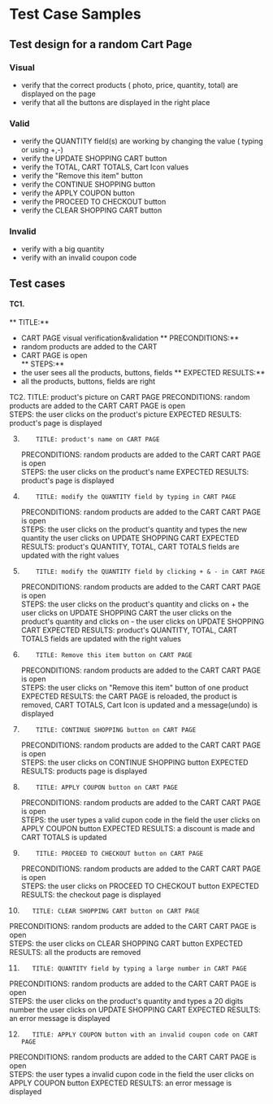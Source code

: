 # Test Case Samples


## **Test design for a random Cart Page**

### Visual

- verify that the correct products ( photo, price, quantity, total) are displayed on the page 
- verify that all the buttons are displayed in the right place

### Valid

- verify the QUANTITY field(s) are working by changing the value ( typing or using +,-)
- verify the UPDATE SHOPPING CART button
- verify the TOTAL, CART TOTALS, Cart Icon values 
- verify the "Remove this item" button
- verify the CONTINUE SHOPPING button
- verify the APPLY COUPON button
- verify the PROCEED TO CHECKOUT button
- verify the CLEAR SHOPPING CART button

### Invalid

- verify with a big quantity
- verify with an invalid coupon code


## **Test cases**
 
#### TC1. 
** TITLE:** 
   - CART PAGE visual verification&validation
** PRECONDITIONS:** 
   - random products are added to the CART
   - CART PAGE is open  
** STEPS:** 
   - the user sees all the products, buttons, fields
** EXPECTED RESULTS:** 
   - all the products, buttons, fields are right

TC2.
           TITLE: product's picture on CART PAGE 
   PRECONDITIONS: random products are added to the CART
                  CART PAGE is open  
           STEPS: the user clicks on the product's picture
EXPECTED RESULTS: product's page is displayed

3.
           TITLE: product's name on CART PAGE 
   PRECONDITIONS: random products are added to the CART
                  CART PAGE is open  
           STEPS: the user clicks on the product's name
EXPECTED RESULTS: product's page is displayed

4.
           TITLE: modify the QUANTITY field by typing in CART PAGE 
   PRECONDITIONS: random products are added to the CART
                  CART PAGE is open  
           STEPS: the user clicks on the product's quantity and types the new quantity
                  the user clicks on UPDATE SHOPPING CART
EXPECTED RESULTS: product's QUANTITY, TOTAL, CART TOTALS fields are updated with the right values 

5.
           TITLE: modify the QUANTITY field by clicking + & - in CART PAGE 
   PRECONDITIONS: random products are added to the CART
                  CART PAGE is open  
           STEPS: the user clicks on the product's quantity and clicks on +
                  the user clicks on UPDATE SHOPPING CART
                  the user clicks on the product's quantity and clicks on -
                  the user clicks on UPDATE SHOPPING CART
EXPECTED RESULTS: product's QUANTITY, TOTAL, CART TOTALS fields are updated with the right values

6.
           TITLE: Remove this item button on CART PAGE 
   PRECONDITIONS: random products are added to the CART
                  CART PAGE is open  
           STEPS: the user clicks on "Remove this item" button of one product
EXPECTED RESULTS: the CART PAGE is reloaded, the product is removed, CART TOTALS, Cart Icon is updated and a message(undo) is displayed

7.
           TITLE: CONTINUE SHOPPING button on CART PAGE 
   PRECONDITIONS: random products are added to the CART
                  CART PAGE is open  
           STEPS: the user clicks on CONTINUE SHOPPING button
EXPECTED RESULTS: products page is displayed

8.
           TITLE: APPLY COUPON button on CART PAGE 
   PRECONDITIONS: random products are added to the CART
                  CART PAGE is open  
           STEPS: the user types a valid cupon code in the field
                  the user clicks on APPLY COUPON button
EXPECTED RESULTS: a discount is made and CART TOTALS is updated

9.
           TITLE: PROCEED TO CHECKOUT button on CART PAGE 
   PRECONDITIONS: random products are added to the CART
                  CART PAGE is open  
           STEPS: the user clicks on PROCEED TO CHECKOUT button
EXPECTED RESULTS: the checkout page is displayed


10.
           TITLE: CLEAR SHOPPING CART button on CART PAGE 
   PRECONDITIONS: random products are added to the CART
                  CART PAGE is open  
           STEPS: the user clicks on CLEAR SHOPPING CART button
EXPECTED RESULTS: all the products are removed 

11.
           TITLE: QUANTITY field by typing a large number in CART PAGE 
   PRECONDITIONS: random products are added to the CART
                  CART PAGE is open  
           STEPS: the user clicks on the product's quantity and types a 20 digits number
                  the user clicks on UPDATE SHOPPING CART
EXPECTED RESULTS: an error message is displayed

12.
           TITLE: APPLY COUPON button with an invalid coupon code on CART PAGE 
   PRECONDITIONS: random products are added to the CART
                  CART PAGE is open  
           STEPS: the user types a invalid cupon code in the field
                  the user clicks on APPLY COUPON button
EXPECTED RESULTS: an error message is displayed
